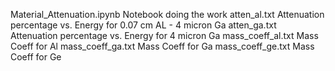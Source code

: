Material_Attenuation.ipynb  Notebook doing the work
atten_al.txt Attenuation percentage vs. Energy for 0.07 cm AL - 4 micron Ga
atten_ga.txt Attenuation percentage vs. Energy for 4 micron Ga
mass_coeff_al.txt Mass Coeff for Al
mass_coeff_ga.txt Mass Coeff for Ga
mass_coeff_ge.txt Mass Coeff for Ge
